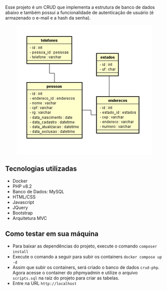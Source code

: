 Esse projeto é um CRUD que implementa a estrutura de banco de dados abaixo e também possui a funcionalidade de autenticação de usuário (é armazenado o e-mail e a hash da senha).

<p align="center">
  <img src="src/assets/img/db.png"/>
</p> 

## Tecnologias utilizadas

- Docker
- PHP v8.2
- Banco de Dados: MySQL
- HTML/CSS
- Javascript
- JQuery
- Bootstrap
- Arquitetura MVC

## Como testar em sua máquina

- Para baixar as dependências do projeto, execute o comando `composer install`
- Execute o comando a seguir para subir os containers `docker compose up -d`
- Assim que subir os containers, será criado o banco de dados `crud-php`. Agora acesse o container do phpmyadmin e utilize o arquivo `scripts.sql` na raíz do projeto para criar as tabelas. 
- Entre na URL `http://localhost`
